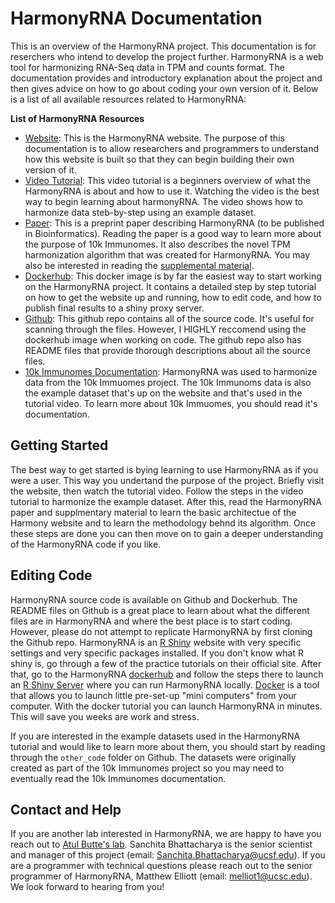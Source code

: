 # HarmonyRNA Documentation

This is an overview of the HarmonyRNA project. This documentation is for reserchers who intend to develop the project further. HarmonyRNA is a web tool for harmonizing RNA-Seq data in TPM and counts format. The documentation provides and introductory explanation about the project and then gives advice on how to go about coding your own version of it. Below is a list of all available resources related to HarmonyRNA:

**List of HarmonyRNA Resources**
* [Website](http://harmonyrna.ucsf.edu/): This is the HarmonyRNA website. The purpose of this documentation is to allow researchers and programmers to understand how this website is built so that they can begin building their own version of it.
* [Video Tutorial](https://youtu.be/lm3t6yaIlV8): This video tutorial is a beginners overview of what the HarmonyRNA is about and how to use it. Watching the video is the best way to begin learning about harmonyRNA. The video shows how to harmonize data steb-by-step using an example dataset.
* [Paper](https://drive.google.com/file/d/16xouMFAHRIXzRuIgKzalHpPLNAwJRUgS/view?usp=sharing): This is a preprint paper describing HarmonyRNA (to be published in Bioinformatics). Reading the paper is a good way to learn more about the purpose of 10k Immunomes. It also describes the novel TPM harmonization algorithm that was created for HarmonyRNA. You may also be interested in reading the [supplemental material](https://drive.google.com/file/d/1BjGXj2Do185-p6RNSwJMO4RS6djdJ4G1/view?usp=sharing).
* [Dockerhub](https://hub.docker.com/r/pupster90/combat-seq): This docker image is by far the easiest way to start working on the HarmonyRNA project. It contains a detailed step by step tutorial on how to get the website up and running, how to edit code, and how to publish final results to a shiny proxy server.
* [Github](https://github.com/pupster90/harmonyrna): This github repo contains all of the source code. It's useful for scanning through the files. However, I HIGHLY reccomend using the dockerhub image when working on code. The github repo also has README files that provide thorough descriptions about all the source files.
* [10k Immunomes Documentation](https://github.com/pupster90/buttelab_documentation/tree/master/10kImmunomes): HarmonyRNA was used to harmonize data from the 10k Immuomes project. The 10k Immunoms data is also the example dataset that's up on the website and that's used in the tutorial video. To learn more about 10k Immuomes, you should read it's documentation.

## Getting Started

The best way to get started is bying learning to use HarmonyRNA as if you were a user. This way you undertand the purpose of the project. Briefly visit the website, then watch the tutorial video. Follow the steps in the video tutorial to harmonize the example dataset. After this, read the HarmonyRNA paper and supplmentary material to learn the basic architectue of the Harmony website and to learn the methodology behnd its algorithm. Once these steps are done you can then move on to gain a deeper understanding of the HarmonyRNA code if you like.

## Editing Code

HarmonyRNA source code is available on Github and Dockerhub. The README files on Github is a great place to learn about what the different files are in HarmonyRNA and where the best place is to start coding. However, please do not attempt to replicate HarmonyRNA by first cloning the Github repo. HarmonyRNA is an [R Shiny](https://shiny.rstudio.com/tutorial/) website with very specific settings and very specific packages installed. If you don't know what R shiny is, go through a few of the practice tutorials on their official site. After that, go to the HarmonyRNA [dockerhub](https://www.docker.com/products/docker-hub#:~:text=Docker%20Hub%20is%20a%20hosted,push%20them%20to%20Docker%20Hub) and follow the steps there to launch an [R Shiny Server](https://shiny.rstudio.com/articles/shiny-server.html) where you can run HarmonyRNA locally. [Docker](https://docs.docker.com/get-started/) is a tool that allows you to launch little pre-set-up "mini computers" from your computer. With the docker tutorial you can launch HarmonyRNA in minutes. This will save you weeks are work and stress. 

If you are interested in the example datasets used in the HarmonyRNA tutorial and would like to learn more about them, you should start by reading through the `other_code` folder on Github. The datasets were originally created as part of the 10k Immunomes project so you may need to eventually read the 10k Immunomes documentation. 



## Contact and Help

If you are another lab interested in HarmonyRNA, we are happy to have you reach out to [Atul Butte's lab](https://buttelab.ucsf.edu/). Sanchita Bhattacharya is the senior scientist and manager of this project (email: Sanchita.Bhattacharya@ucsf.edu). If you are a programmer with technical questions please reach out to the senior programmer of HarmonyRNA, Matthew Elliott (email: melliot1@ucsc.edu). We look forward to hearing from you!




